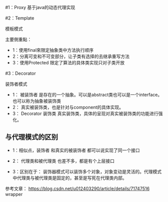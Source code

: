 


#1：Proxy
基于java的动态代理实现


#2：Template

模板模式

  主要側重點：

- 1：使用final來限定抽象类中方法执行顺序
- 2：分离可变和不可变部分，让子类有选择的去继承重写方法
- 3：使用Protected 限定了算法的具体类实现只对子类开放


#3：Decorator

装饰者模式


- 1： 被装饰者   是存在的一个抽象。可以是abstract类也可以是一个interface。也可以称为抽象被装饰类
- 2： 真实被装饰类，也是针对与component的具体实现。
- 3： Decorator   装饰类  真实装饰类，具体的呈现对真实被装饰类的功能进行强化。

## 与代理模式的区别

- 1：相似点，装饰者 和真实的被装饰者 都可以说实现了同一个接口
- 2： 代理类和被代理类 也差不多，都是有个上层接口

- 3：区别在于：  装饰器模式可以装饰多个对象，对象变动是灵活的。代理模式中代理类与被代理类是固定的，甚至是写死在代理类内部。 

参考文章： https://blog.csdn.net/u012403290/article/details/71747516   wrapper
